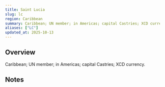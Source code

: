 ```yaml
---
title: Saint Lucia
slug: lc
region: Caribbean
summary: Caribbean; UN member; in Americas; capital Castries; XCD currency.
aliases: ["LC"]
updated_at: 2025-10-13
---
```


## Overview

Caribbean; UN member; in Americas; capital Castries; XCD currency.

## Notes

<!-- Add your first note below -->
